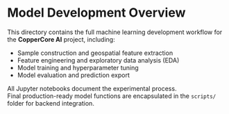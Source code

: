 # Model Development Overview

This directory contains the full machine learning development workflow for the **CopperCore AI** project, including:

- Sample construction and geospatial feature extraction  
- Feature engineering and exploratory data analysis (EDA)  
- Model training and hyperparameter tuning  
- Model evaluation and prediction export  

All Jupyter notebooks document the experimental process.  
Final production-ready model functions are encapsulated in the `scripts/` folder for backend integration.